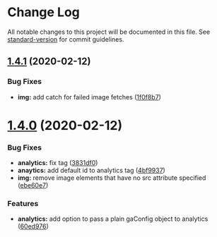 # Change Log

All notable changes to this project will be documented in this file. See [standard-version](https://github.com/conventional-changelog/standard-version) for commit guidelines.

<a name="1.4.1"></a>
## [1.4.1](https://github.com/tomoyukikashiro/html2amp/compare/v1.4.0...v1.4.1) (2020-02-12)


### Bug Fixes

* **img:** add catch for failed image fetches ([1f0f8b7](https://github.com/tomoyukikashiro/html2amp/commit/1f0f8b7))



<a name="1.4.0"></a>
# [1.4.0](https://github.com/tomoyukikashiro/html2amp/compare/v1.3.0...v1.4.0) (2020-02-12)


### Bug Fixes

* **analytics:** fix tag ([3831df0](https://github.com/tomoyukikashiro/html2amp/commit/3831df0))
* **anaytics:** add default id to analytics tag ([4bf9937](https://github.com/tomoyukikashiro/html2amp/commit/4bf9937))
* **img:** remove image elements that have no src attribute specified ([ebe60e7](https://github.com/tomoyukikashiro/html2amp/commit/ebe60e7))


### Features

* **analytics:** add option to pass a plain gaConfig object to analytics ([60ed976](https://github.com/tomoyukikashiro/html2amp/commit/60ed976))
